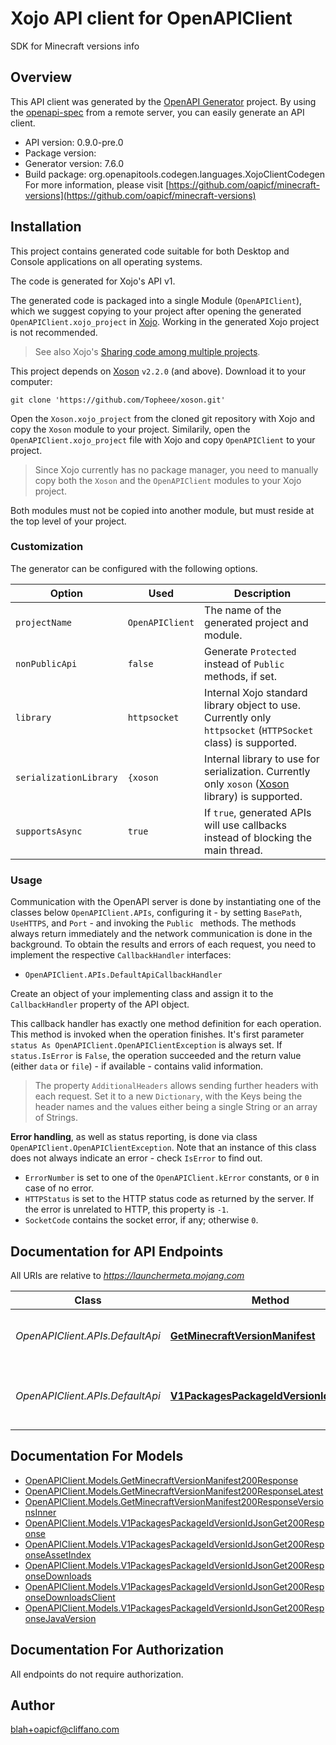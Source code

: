 # Xojo API client for OpenAPIClient

SDK for Minecraft versions info

## Overview
This API client was generated by the [OpenAPI Generator](https://openapi-generator.tech) project.  By using the [openapi-spec](https://github.com/OAI/OpenAPI-Specification) from a remote server, you can easily generate an API client.

- API version: 0.9.0-pre.0
- Package version: 
- Generator version: 7.6.0
- Build package: org.openapitools.codegen.languages.XojoClientCodegen
For more information, please visit [https://github.com/oapicf/minecraft-versions](https://github.com/oapicf/minecraft-versions)

## Installation

This project contains generated code suitable for both Desktop and Console applications on all operating systems.

The code is generated for Xojo's API v1.

The generated code is packaged into a single Module (`OpenAPIClient`), which we suggest copying to your project after opening the generated `OpenAPIClient.xojo_project` in [Xojo](https://xojo.com/). Working in the generated Xojo project is not recommended.

> See also Xojo's [Sharing code among multiple projects](https://documentation.xojo.com/topics/code_management/sharing_code_among_multiple_projects.html).

This project depends on [Xoson](https://github.com/Topheee/xoson) `v2.2.0` (and above). Download it to your computer:
```shell
git clone 'https://github.com/Topheee/xoson.git'
```

Open the `Xoson.xojo_project` from the cloned git repository with Xojo and copy the `Xoson` module to your project. Similarily, open the `OpenAPIClient.xojo_project` file with Xojo and copy `OpenAPIClient` to your project.

> Since Xojo currently has no package manager, you need to manually copy both the `Xoson` and the `OpenAPIClient` modules to your Xojo project.

Both modules must not be copied into another module, but must reside at the top level of your project.

### Customization

The generator can be configured with the following options.

Option | Used | Description
--- | --- | ---
`projectName` | `OpenAPIClient` | The name of the generated project and module.
`nonPublicApi` | `false` | Generate `Protected` instead of `Public` methods, if set.
`library` | `httpsocket` | Internal Xojo standard library object to use. Currently only `httpsocket` (`HTTPSocket` class) is supported.
`serializationLibrary` | `{xoson` | Internal library to use for serialization. Currently only `xoson` ([Xoson](https://github.com/Topheee/xoson) library) is supported.
`supportsAsync` | `true` | If `true`, generated APIs will use callbacks instead of blocking the main thread.

### Usage

Communication with the OpenAPI server is done by instantiating one of the classes below `OpenAPIClient.APIs`, configuring it - by setting `BasePath`, `UseHTTPS`, and `Port` - and invoking the `Public ` methods.
The methods always return immediately and the network communication is done in the background. To obtain the results and errors of each request, you need to implement the respective `CallbackHandler` interfaces:

- `OpenAPIClient.APIs.DefaultApiCallbackHandler`


Create an object of your implementing class and assign it to the `CallbackHandler` property of the API object.

This callback handler has exactly one method definition for each operation. This method is invoked when the operation finishes. It's first parameter `status As OpenAPIClient.OpenAPIClientException` is always set. If `status.IsError` is `False`, the operation succeeded and the return value (either `data` or `file`) - if available - contains valid information.

> The property `AdditionalHeaders` allows sending further headers with each request. Set it to a new `Dictionary`, with the Keys being the header names and the values either being a single String or an array of Strings.

__Error handling__, as well as status reporting, is done via class `OpenAPIClient.OpenAPIClientException`. Note that an instance of this class does not always indicate an error - check `IsError` to find out.
- `ErrorNumber` is set to one of the `OpenAPIClient.kError` constants, or `0` in case of no error.
- `HTTPStatus` is set to the HTTP status code as returned by the server. If the error is unrelated to HTTP, this property is `-1`.
- `SocketCode` contains the socket error, if any; otherwise `0`.

## Documentation for API Endpoints

All URIs are relative to *https://launchermeta.mojang.com*

Class | Method | HTTP request | Description
------------ | ------------- | ------------- | -------------
*OpenAPIClient.APIs.DefaultApi* | [**GetMinecraftVersionManifest**](DefaultApi.md#getminecraftversionmanifest) | **GET** /mc/game/version_manifest.json | Get Minecraft version manifest
*OpenAPIClient.APIs.DefaultApi* | [**V1PackagesPackageIdVersionIdJsonGet**](DefaultApi.md#v1packagespackageidversionidjsonget) | **GET** /v1/packages/{packageId}/{versionId}.json | Get Minecraft version package details


## Documentation For Models

 - [OpenAPIClient.Models.GetMinecraftVersionManifest200Response](GetMinecraftVersionManifest200Response.md)
 - [OpenAPIClient.Models.GetMinecraftVersionManifest200ResponseLatest](GetMinecraftVersionManifest200ResponseLatest.md)
 - [OpenAPIClient.Models.GetMinecraftVersionManifest200ResponseVersionsInner](GetMinecraftVersionManifest200ResponseVersionsInner.md)
 - [OpenAPIClient.Models.V1PackagesPackageIdVersionIdJsonGet200Response](V1PackagesPackageIdVersionIdJsonGet200Response.md)
 - [OpenAPIClient.Models.V1PackagesPackageIdVersionIdJsonGet200ResponseAssetIndex](V1PackagesPackageIdVersionIdJsonGet200ResponseAssetIndex.md)
 - [OpenAPIClient.Models.V1PackagesPackageIdVersionIdJsonGet200ResponseDownloads](V1PackagesPackageIdVersionIdJsonGet200ResponseDownloads.md)
 - [OpenAPIClient.Models.V1PackagesPackageIdVersionIdJsonGet200ResponseDownloadsClient](V1PackagesPackageIdVersionIdJsonGet200ResponseDownloadsClient.md)
 - [OpenAPIClient.Models.V1PackagesPackageIdVersionIdJsonGet200ResponseJavaVersion](V1PackagesPackageIdVersionIdJsonGet200ResponseJavaVersion.md)


## Documentation For Authorization

 All endpoints do not require authorization.


## Author

blah+oapicf@cliffano.com

